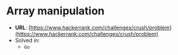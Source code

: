 # Array manipulation

* **URL**: [https://www.hackerrank.com/challenges/crush/problem](https://www.hackerrank.com/challenges/crush/problem)
* Solved in:
    * `Go`
